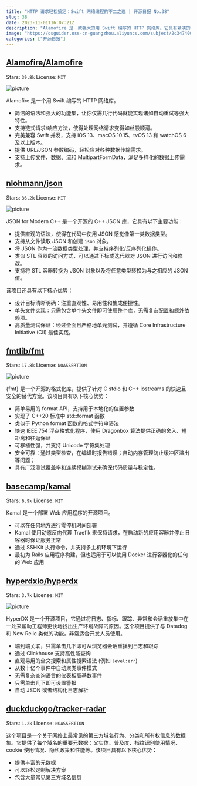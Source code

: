 ```yaml
---
title: "HTTP 请求轻松搞定：Swift 网络编程的不二之选 | 开源日报 No.38"
slug: 38
date: 2023-11-01T16:07:21Z
description: "Alamofire 是一款强大的用 Swift 编写的 HTTP 网络库。它具有紧凑的语法和丰富的功能集，使得只需几行代码就能实现强大的功能。"
image: "https://osguider.oss-cn-guangzhou.aliyuncs.com/subject/2c347400cb6dfacecd90e14fc5658ae2.png"
categories: ["开源日报"]
---
```


## [Alamofire/Alamofire](https://github.com/Alamofire/Alamofire)

Stars: `39.8k`  License: `MIT`

![picture](https://osguider.oss-cn-guangzhou.aliyuncs.com/subject/8406d2eca6cdd5691c2827351001f2b3.png)

Alamofire 是一个用 Swift 编写的 HTTP 网络库。

- 简洁的语法和强大的功能集，让你仅需几行代码就能实现诸如自动重试等强大特性。
- 支持链式请求/响应方法，使得处理网络请求变得如丝般顺滑。
- 完美兼容 Swift 并发，支持 iOS 13、macOS 10.15、tvOS 13 和 watchOS 6 及以上版本。
- 提供 URL/JSON 参数编码，轻松应对各种数据传输需求。
- 支持上传文件、数据、流和 MultipartFormData，满足多样化的数据上传需求。

## [nlohmann/json](https://github.com/nlohmann/json)

Stars: `36.2k`  License: `MIT`

![picture](https://picgo-daily.oss-cn-guangzhou.aliyuncs.com/picgo-daily/2023/024a650ff64ad97c8c1a2fbf204a3c06.png)

JSON for Modern C++ 是一个开源的 C++ JSON 库，它具有以下主要功能：

- 提供直观的语法，使得在代码中使用 JSON 感觉像第一类数据类型。
- 支持从文件读取 JSON 和创建 `json` 对象。
- 将 JSON 作为一流数据类型处理，并支持序列化/反序列化操作。
- 类似 STL 容器的访问方式，可以通过下标或迭代器对 JSON 进行访问和修改。
- 支持将 STL 容器转换为 JSON 对象以及将任意类型转换为与之相应的 JSON 值。

该项目还具有以下核心优势：

- 设计目标清晰明确：注重直观性、易用性和集成便捷性。
- 单头文件实现：只需包含单个头文件即可使用整个库，无需复杂配置和额外依赖项。
- 高质量测试保证：经过全面且严格地单元测试，并遵循 Core Infrastructure Initiative (CII) 最佳实践。

## [fmtlib/fmt](https://github.com/fmtlib/fmt)

Stars: `17.8k`  License: `NOASSERTION`

![picture](https://picgo-daily.oss-cn-guangzhou.aliyuncs.com/picgo-daily/2023/9702bdf1b26e5a64d5222078d06b893d.png)

{fmt} 是一个开源的格式化库，提供了针对 C stdio 和 C++ iostreams 的快速且安全的替代方案。该项目具有以下核心优势：

- 简单易用的 format API，支持用于本地化的位置参数
- 实现了 C++20 标准中 std::format 函数
- 类似于 Python format 函数的格式字符串语法
- 快速 IEEE 754 浮点格式化程序，使用 Dragonbox 算法提供正确的舍入、短距离和往返保证
- 可移植性强，并支持 Unicode 字符集处理
- 安全可靠：通过类型检查，在编译时报告错误；自动内存管理防止缓冲区溢出等问题；
- 具有广泛测试覆盖率和连续模糊测试来确保代码质量与稳定性。

## [basecamp/kamal](https://github.com/basecamp/kamal)

Stars: `6.9k`  License: `MIT`

Kamal 是一个部署 Web 应用程序的开源项目。

- 可以在任何地方进行零停机时间部署
- Kamal 使用动态反向代理 Traefik 来保持请求，在启动新的应用容器并停止旧容器时保证服务正常
- 通过 SSHKit 执行命令，并支持多主机环境下运行
- 最初为 Rails 应用程序构建，但也适用于可以使用 Docker 进行容器化的任何的 Web 应用

## [hyperdxio/hyperdx](https://github.com/hyperdxio/hyperdx)

Stars: `3.7k`  License: `MIT`

![picture](https://picgo-daily.oss-cn-guangzhou.aliyuncs.com/picgo-daily/2023/3aaaee6e51131c1a733faafc9344bf52.png)

HyperDX 是一个开源项目，它通过将日志、指标、跟踪、异常和会话重放集中在一处来帮助工程师更快地找出生产环境故障的原因。这个项目提供了与 Datadog 和 New Relic 类似的功能，非常适合开发人员使用。

- 端到端关联，只需单击几下即可从浏览器会话重播到日志和跟踪
- 通过 Clickhouse 支持高性能查询
- 直观易用的全文搜索和属性搜索语法 (例如 `level:err`)
- 从数十亿个事件中自动聚类事件模式
- 无需复杂查询语言的仪表板高基数事件
- 只需单击几下即可设置警报
- 自动 JSON 或者结构化日志解析

## [duckduckgo/tracker-radar](https://github.com/duckduckgo/tracker-radar)

Stars: `1.2k`  License: `NOASSERTION`

这个项目是一个关于网络上最常见的第三方域名行为、分类和所有权信息的数据集。它提供了每个域名的重要元数据：父实体、普及度、指纹识别使用情况、cookie 使用情况、隐私政策和性能等。该项目具有以下核心优势：

- 提供丰富的元数据
- 可以轻松定制解决方案
- 包含大量常见第三方域名信息